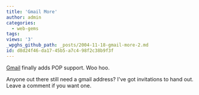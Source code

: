 ```yaml
---
title: 'Gmail More'
author: admin
categories:
  - web-gems
tags: 
views: '3'
_wpghs_github_path: _posts/2004-11-18-gmail-more-2.md
id: d8d24f46-da17-45b5-a7c4-98f2c38b9f3f
---
```

<p><a href="http://www.gmail.com">Gmail</a> finally adds POP support.  Woo hoo.</p>
<p>Anyone out there still need a gmail address?  I've got invitations to hand out.  Leave a comment if you want one.</p>
